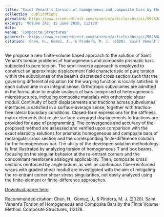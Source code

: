 ```yaml
---
title: "Saint Venant’s torsion of homogeneous and composite bars by the finite volume method"
collection: publications
permalink: https://www.sciencedirect.com/science/article/abs/pii/S026382231933689X
excerpt: 'Volume 242, 15 June 2020, 112128'
date:
venue: 'Composite Structures'
paperurl: 'https://www.sciencedirect.com/science/article/abs/pii/S026382231933689X'
citation: 'Chen, H., Gomez, J., & Pindera, M. J. (2020). Saint Venant’s Torsion of Homogeneous and Composite Bars by the Finite Volume Method. Composite Structures, 112128.'
---
```

We propose a new finite-volume based approach to the solution of Saint Venant’s torsion problems of homogeneous and composite prismatic bars subjected to pure torsion. The semi-inverse approach is employed to construct an approximate displacement field characteristic of pure torsion within the subvolumes of the beam’s discretized cross section such that the governing differential equation for the warping function is locally satisfied in each subvolume in an integral sense. Orthotropic subvolumes are admitted in the formulation to enable analysis of bars comprised of heterogeneous microstructures, including composite materials with orthotropic shear moduli. Continuity of both displacements and tractions across subvolumes’ interfaces is satisfied in a surface-average sense, together with traction-free lateral boundary conditions. Closed-form expressions for the stiffness matrix elements that relate surface-averaged displacements to tractions are provided for ease of programming. The convergence and accuracy of the proposed method are assessed and verified upon comparison with the exact elasticity solutions for prismatic homogeneous and composite bars of rectangular cross section and the corresponding finite-difference solution for the homogeneous bar. The utility of the developed solution methodology is first illustrated by analyzing torsion of homogeneous T and box beams, focusing on the singular behavior at the re-entrant corners and the concomitant membrane analogy’s applicability. Then, composite cross sections reinforced by angle braces as well as continuous fiber-reinforced wraps with graded shear moduli are investigated with the aim of mitigating the re-entrant corner shear stress singularities, not easily analyzed using the finite-element or finite-difference approaches.

[Download paper here](https://doi.org/10.1016/j.compstruct.2020.112128)

Recommended citation: Chen, H., Gomez, J., & Pindera, M. J. (2020). Saint Venant’s Torsion of Homogeneous and Composite Bars by the Finite Volume Method. Composite Structures, 112128.
